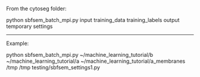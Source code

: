 From the cytoseg folder:

python sbfsem\_batch\_mpi.py input training\_data training\_labels output temporary settings

---

Example:

python sbfsem\_batch\_mpi.py ~/machine\_learning\_tutorial/b ~/machine\_learning\_tutorial/a ~/machine\_learning\_tutorial/a\_membranes /tmp /tmp testing/sbfsem\_settings1.py